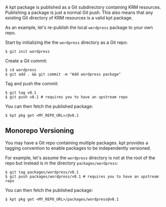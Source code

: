 A kpt package is published as a Git subdirectory containing KRM resources. Publishing a
package is just a normal Git push. This also means that any existing Git directory of KRM
resources is a valid kpt package.

As an example, let's re-publish the local `wordpress` package to your own repo.

Start by initializing the the `wordpress` directory as a Git repo:

```shell
$ git init wordpress
```

Create a Git commit:

```shell
$ cd wordpress
$ git add . && git commit -m "Add wordpress package"
```

Tag and push the commit:

```shell
$ git tag v0.1
$ git push v0.1 # requires you to have an upstream repo
```

You can then fetch the published package:

```shell
$ kpt pkg get <MY_REPO_URL>/@v0.1
```

## Monorepo Versioning

You may have a Git repo containing multiple packages. kpt provides a tagging
convention to enable packages to be independently versioned.

For example, let's assume the `wordpress` directory is not at the root of the repo
but instead is in the directory `packages/wordpress`:

```shell
$ git tag packages/wordpress/v0.1
$ git push packages/wordpress/v0.1 # requires you to have an upstream repo
```

You can then fetch the published package:

```shell
$ kpt pkg get <MY_REPO_URL>/packages/wordpress@v0.1
```

[tagging]: https://git-scm.com/book/en/v2/Git-Basics-Tagging
